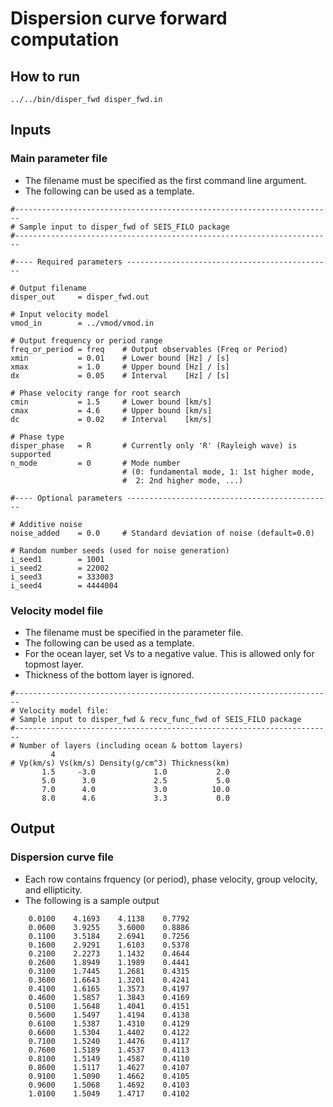 # Dispersion curve forward computation


## How to run

`../../bin/disper_fwd disper_fwd.in`

## Inputs

### Main parameter file

* The filename must be specified as the first command line argument.
* The following can be used as a template.

```
#-----------------------------------------------------------------------
# Sample input to disper_fwd of SEIS_FILO package
#-----------------------------------------------------------------------

#---- Required parameters ----------------------------------------------

# Output filename
disper_out     = disper_fwd.out

# Input velocity model
vmod_in        = ../vmod/vmod.in

# Output frequency or period range 
freq_or_period = freq    # Output observables (Freq or Period)
xmin           = 0.01    # Lower bound [Hz] / [s]
xmax           = 1.0     # Upper bound [Hz] / [s]
dx             = 0.05    # Interval    [Hz] / [s]

# Phase velocity range for root search
cmin           = 1.5     # Lower bound [km/s]
cmax           = 4.6     # Upper bound [km/s]
dc             = 0.02    # Interval    [km/s]

# Phase type
disper_phase   = R       # Currently only 'R' (Rayleigh wave) is supported
n_mode         = 0       # Mode number 
                         # (0: fundamental mode, 1: 1st higher mode, 
                         #  2: 2nd higher mode, ...)

#---- Optional parameters ----------------------------------------------

# Additive noise 
noise_added    = 0.0     # Standard deviation of noise (default=0.0)

# Random number seeds (used for noise generation)
i_seed1        = 1001
i_seed2        = 22002
i_seed3        = 333003
i_seed4        = 4444004
```

### Velocity model file

* The filename must be specified in the parameter file.
* The following can be used as a template.
* For the ocean layer, set Vs to a negative value. This is allowed only for topmost layer.
* Thickness of the bottom layer is ignored.

```
#-----------------------------------------------------------------------
# Velocity model file:
# Sample input to disper_fwd & recv_func_fwd of SEIS_FILO package
#-----------------------------------------------------------------------
# Number of layers (including ocean & bottom layers)
         4
# Vp(km/s) Vs(km/s) Density(g/cm^3) Thickness(km)
       1.5     -3.0             1.0           2.0
       5.0      3.0             2.5           5.0
       7.0      4.0             3.0          10.0
       8.0      4.6             3.3           0.0
```

## Output

### Dispersion curve file

* Each row contains frquency (or period), phase velocity, group velocity, and ellipticity.
* The following is a sample output
```
    0.0100    4.1693    4.1138    0.7792
    0.0600    3.9255    3.6000    0.8886
    0.1100    3.5184    2.6941    0.7256
    0.1600    2.9291    1.6103    0.5378
    0.2100    2.2273    1.1432    0.4644
    0.2600    1.8949    1.1989    0.4441
    0.3100    1.7445    1.2681    0.4315
    0.3600    1.6643    1.3201    0.4241
    0.4100    1.6165    1.3573    0.4197
    0.4600    1.5857    1.3843    0.4169
    0.5100    1.5648    1.4041    0.4151
    0.5600    1.5497    1.4194    0.4138
    0.6100    1.5387    1.4310    0.4129
    0.6600    1.5304    1.4402    0.4122
    0.7100    1.5240    1.4476    0.4117
    0.7600    1.5189    1.4537    0.4113
    0.8100    1.5149    1.4587    0.4110
    0.8600    1.5117    1.4627    0.4107
    0.9100    1.5090    1.4662    0.4105
    0.9600    1.5068    1.4692    0.4103
    1.0100    1.5049    1.4717    0.4102
```

